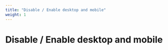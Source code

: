 ```yaml
---
title: "Disable / Enable desktop and mobile"
weight: 1
---
```


# Disable / Enable desktop and mobile
